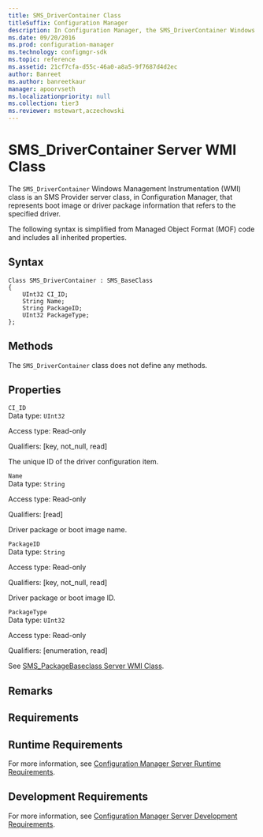 ```yaml
---
title: SMS_DriverContainer Class
titleSuffix: Configuration Manager
description: In Configuration Manager, the SMS_DriverContainer Windows Management Instrumentation class is an SMS Provider server class that represents boot image or driver package information that refers to the specified driver.
ms.date: 09/20/2016
ms.prod: configuration-manager
ms.technology: configmgr-sdk
ms.topic: reference
ms.assetid: 21cf7cfa-d55c-46a0-a8a5-9f7687d4d2ec
author: Banreet
ms.author: banreetkaur
manager: apoorvseth
ms.localizationpriority: null
ms.collection: tier3
ms.reviewer: mstewart,aczechowski
---
```

# SMS_DriverContainer Server WMI Class
The `SMS_DriverContainer` Windows Management Instrumentation (WMI) class is an SMS Provider server class, in Configuration Manager, that represents boot image or driver package information that refers to the specified driver.  

 The following syntax is simplified from Managed Object Format (MOF) code and includes all inherited properties.  

## Syntax  

```  
Class SMS_DriverContainer : SMS_BaseClass  
{  
    UInt32 CI_ID;  
    String Name;  
    String PackageID;  
    UInt32 PackageType;  
};  
```  

## Methods  
 The `SMS_DriverContainer` class does not define any methods.  

## Properties  
 `CI_ID`  
 Data type: `UInt32`  

 Access type: Read-only  

 Qualifiers: [key, not_null, read]  

 The unique ID of the driver configuration item.  

 `Name`  
 Data type: `String`  

 Access type: Read-only  

 Qualifiers: [read]  

 Driver package or boot image name.  

 `PackageID`  
 Data type: `String`  

 Access type: Read-only  

 Qualifiers: [key, not_null, read]  

 Driver package or boot image ID.  

 `PackageType`  
 Data type: `UInt32`  

 Access type: Read-only  

 Qualifiers: [enumeration, read]  

 See [SMS_PackageBaseclass Server WMI Class](../../../develop/reference/core/servers/configure/sms_packagebaseclass-server-wmi-class.md).  

## Remarks  

## Requirements  

## Runtime Requirements  
 For more information, see [Configuration Manager Server Runtime Requirements](../../../develop/core/reqs/server-runtime-requirements.md).  

## Development Requirements  
 For more information, see [Configuration Manager Server Development Requirements](../../../develop/core/reqs/server-development-requirements.md).
